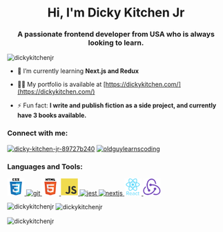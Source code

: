 <h1 align="center">Hi, I'm Dicky Kitchen Jr</h1>
<h3 align="center">A passionate frontend developer from USA who is always looking to learn.</h3>

<p align="left"> <img src="https://komarev.com/ghpvc/?username=dickykitchenjr&label=Profile%20views&color=0e75b6&style=flat" alt="dickykitchenjr" /> </p>

- 🌱 I’m currently learning **Next.js and Redux**

- 👨‍💻 My portfolio is available at [https://dickykitchen.com/](https://dickykitchen.com/)

- ⚡ Fun fact: **I write and publish fiction as a side project, and currently have 3 books available.**

<h3 align="left">Connect with me:</h3>
<p align="left">
<a href="https://linkedin.com/in/dicky-kitchen-jr-89727b240" target="blank"><img align="center" src="https://raw.githubusercontent.com/rahuldkjain/github-profile-readme-generator/master/src/images/icons/Social/linked-in-alt.svg" alt="dicky-kitchen-jr-89727b240" height="30" width="40" /></a>
<a href="https://instagram.com/oldguylearnscoding" target="blank"><img align="center" src="https://raw.githubusercontent.com/rahuldkjain/github-profile-readme-generator/master/src/images/icons/Social/instagram.svg" alt="oldguylearnscoding" height="30" width="40" /></a>
</p>

<h3 align="left">Languages and Tools:</h3>
<p align="left"> <a href="https://www.w3schools.com/css/" target="_blank" rel="noreferrer"> <img src="https://raw.githubusercontent.com/devicons/devicon/master/icons/css3/css3-original-wordmark.svg" alt="css3" width="40" height="40"/> </a> <a href="https://git-scm.com/" target="_blank" rel="noreferrer"> <img src="https://www.vectorlogo.zone/logos/git-scm/git-scm-icon.svg" alt="git" width="40" height="40"/> </a> <a href="https://www.w3.org/html/" target="_blank" rel="noreferrer"> <img src="https://raw.githubusercontent.com/devicons/devicon/master/icons/html5/html5-original-wordmark.svg" alt="html5" width="40" height="40"/> </a> <a href="https://developer.mozilla.org/en-US/docs/Web/JavaScript" target="_blank" rel="noreferrer"> <img src="https://raw.githubusercontent.com/devicons/devicon/master/icons/javascript/javascript-original.svg" alt="javascript" width="40" height="40"/> </a> <a href="https://jestjs.io" target="_blank" rel="noreferrer"> <img src="https://www.vectorlogo.zone/logos/jestjsio/jestjsio-icon.svg" alt="jest" width="40" height="40"/> </a> <a href="https://nextjs.org/" target="_blank" rel="noreferrer"> <img src="https://cdn.worldvectorlogo.com/logos/nextjs-2.svg" alt="nextjs" width="40" height="40"/> </a> <a href="https://reactjs.org/" target="_blank" rel="noreferrer"> <img src="https://raw.githubusercontent.com/devicons/devicon/master/icons/react/react-original-wordmark.svg" alt="react" width="40" height="40"/> </a> <a href="https://redux.js.org" target="_blank" rel="noreferrer"> <img src="https://raw.githubusercontent.com/devicons/devicon/master/icons/redux/redux-original.svg" alt="redux" width="40" height="40"/> </a> </p>

<p><img align="left" src="https://github-readme-stats.vercel.app/api/top-langs?username=dickykitchenjr&show_icons=true&locale=en&layout=compact" alt="dickykitchenjr" /></p>

<p>&nbsp;<img align="center" src="https://github-readme-stats.vercel.app/api?username=dickykitchenjr&show_icons=true&locale=en" alt="dickykitchenjr" /></p>

<p><img align="center" src="https://github-readme-streak-stats.herokuapp.com/?user=dickykitchenjr&" alt="dickykitchenjr" /></p>
